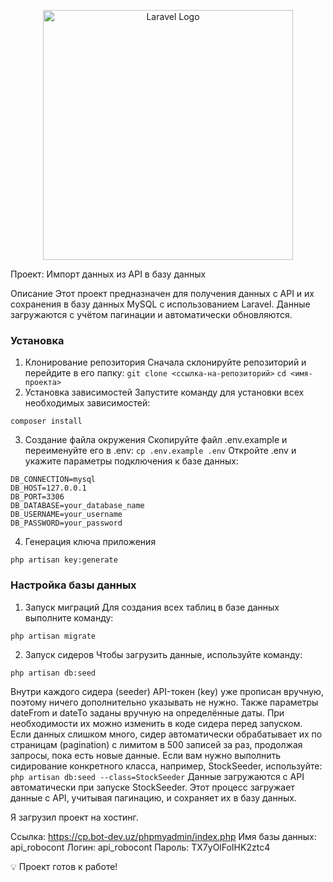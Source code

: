 <p align="center"><a href="https://laravel.com" target="_blank"><img src="https://raw.githubusercontent.com/laravel/art/master/logo-lockup/5%20SVG/2%20CMYK/1%20Full%20Color/laravel-logolockup-cmyk-red.svg" width="400" alt="Laravel Logo"></a></p>

Проект: Импорт данных из API в базу данных

Описание
Этот проект предназначен для получения данных с API и их сохранения в базу данных MySQL с использованием Laravel. Данные загружаются с учётом пагинации и автоматически обновляются.

### Установка
1. Клонирование репозитория
Сначала склонируйте репозиторий и перейдите в его папку:
`git clone <ссылка-на-репозиторий>`
`cd <имя-проекта>`
2. Установка зависимостей
Запустите команду для установки всех необходимых зависимостей:
```
composer install
```
3. Создание файла окружения
Скопируйте файл .env.example и переименуйте его в .env:
`cp .env.example .env`
Откройте .env и укажите параметры подключения к базе данных:
```
DB_CONNECTION=mysql
DB_HOST=127.0.0.1
DB_PORT=3306
DB_DATABASE=your_database_name
DB_USERNAME=your_username
DB_PASSWORD=your_password
```
4. Генерация ключа приложения
```
php artisan key:generate
```

### Настройка базы данных
1. Запуск миграций
Для создания всех таблиц в базе данных выполните команду:
```
php artisan migrate
```
2. Запуск сидеров 
Чтобы загрузить данные, используйте команду:
```
php artisan db:seed
```
Внутри каждого сидера (seeder) API-токен (key) уже прописан вручную, поэтому ничего дополнительно указывать не нужно.
Также параметры dateFrom и dateTo заданы вручную на определённые даты. При необходимости их можно изменить в коде сидера перед запуском.
Если данных слишком много, сидер автоматически обрабатывает их по страницам (pagination) с лимитом в 500 записей за раз, продолжая запросы, пока есть новые данные.
Если вам нужно выполнить сидирование конкретного класса, например, StockSeeder, используйте:
`php artisan db:seed --class=StockSeeder`
Данные загружаются с API автоматически при запуске StockSeeder.
Этот процесс загружает данные с API, учитывая пагинацию, и сохраняет их в базу данных.

Я загрузил проект на хостинг.

Ссылка: https://cp.bot-dev.uz/phpmyadmin/index.php
Имя базы данных: api_robocont
Логин: api_robocont
Пароль: TX7yOlFoIHK2ztc4

💡 Проект готов к работе!